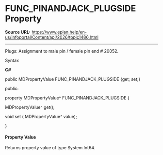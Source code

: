 # FUNC_PINANDJACK_PLUGSIDE Property

**Source URL:** https://www.eplan.help/en-us/Infoportal/Content/api/2026/topic1486.html

---

Plugs: Assignment to male pin / female pin end # 20052.

Syntax

**C#**



public MDPropertyValue FUNC_PINANDJACK_PLUGSIDE {get; set;}

public:

property MDPropertyValue^ FUNC_PINANDJACK_PLUGSIDE {

   MDPropertyValue^ get();

   void set (    MDPropertyValue^ value);

}


#### Property Value

Returns property value of type System.Int64.
